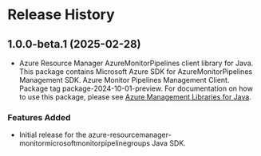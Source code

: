 # Release History

## 1.0.0-beta.1 (2025-02-28)

- Azure Resource Manager AzureMonitorPipelines client library for Java. This package contains Microsoft Azure SDK for AzureMonitorPipelines Management SDK. Azure Monitor Pipelines Management Client. Package tag package-2024-10-01-preview. For documentation on how to use this package, please see [Azure Management Libraries for Java](https://aka.ms/azsdk/java/mgmt).
### Features Added

- Initial release for the azure-resourcemanager-monitormicrosoftmonitorpipelinegroups Java SDK.
